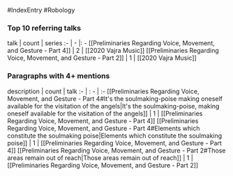 #IndexEntry #Robology

### Top 10 referring talks
talk | count | series
:- | - |: -
[[Preliminaries Regarding Voice, Movement, and Gesture - Part 4]] | 2 | [[2020 Vajra Music]]
[[Preliminaries Regarding Voice, Movement, and Gesture - Part 2]] | 1 | [[2020 Vajra Music]]

### Paragraphs with 4+ mentions
description | count | talk
:- | : - | :-
[[Preliminaries Regarding Voice, Movement, and Gesture - Part 4#It's the soulmaking-poise making oneself available for the visitation of the angels\|It's the soulmaking-poise, making oneself available for the visitation of the angels]] | 1 | [[Preliminaries Regarding Voice, Movement, and Gesture - Part 4]]
[[Preliminaries Regarding Voice, Movement, and Gesture - Part 4#Elements which constitute the soulmaking poise\|Elements which constitute the soulmaking poise]] | 1 | [[Preliminaries Regarding Voice, Movement, and Gesture - Part 4]]
[[Preliminaries Regarding Voice, Movement, and Gesture - Part 2#Those areas remain out of reach\|Those areas remain out of reach]] | 1 | [[Preliminaries Regarding Voice, Movement, and Gesture - Part 2]]

